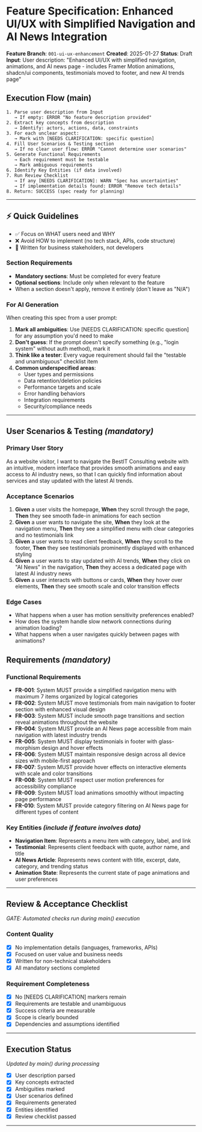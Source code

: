 # Feature Specification: Enhanced UI/UX with Simplified Navigation and AI News Integration

**Feature Branch**: `001-ui-ux-enhancement` **Created**: 2025-01-27 **Status**: Draft **Input**:
User description: "Enhanced UI/UX with simplified navigation, animations, and AI news page -
includes Framer Motion animations, shadcn/ui components, testimonials moved to footer, and new AI
trends page"

## Execution Flow (main)

```
1. Parse user description from Input
   → If empty: ERROR "No feature description provided"
2. Extract key concepts from description
   → Identify: actors, actions, data, constraints
3. For each unclear aspect:
   → Mark with [NEEDS CLARIFICATION: specific question]
4. Fill User Scenarios & Testing section
   → If no clear user flow: ERROR "Cannot determine user scenarios"
5. Generate Functional Requirements
   → Each requirement must be testable
   → Mark ambiguous requirements
6. Identify Key Entities (if data involved)
7. Run Review Checklist
   → If any [NEEDS CLARIFICATION]: WARN "Spec has uncertainties"
   → If implementation details found: ERROR "Remove tech details"
8. Return: SUCCESS (spec ready for planning)
```

---

## ⚡ Quick Guidelines

- ✅ Focus on WHAT users need and WHY
- ❌ Avoid HOW to implement (no tech stack, APIs, code structure)
- 👥 Written for business stakeholders, not developers

### Section Requirements

- **Mandatory sections**: Must be completed for every feature
- **Optional sections**: Include only when relevant to the feature
- When a section doesn't apply, remove it entirely (don't leave as "N/A")

### For AI Generation

When creating this spec from a user prompt:

1. **Mark all ambiguities**: Use [NEEDS CLARIFICATION: specific question] for any assumption you'd
   need to make
2. **Don't guess**: If the prompt doesn't specify something (e.g., "login system" without auth
   method), mark it
3. **Think like a tester**: Every vague requirement should fail the "testable and unambiguous"
   checklist item
4. **Common underspecified areas**:
   - User types and permissions
   - Data retention/deletion policies
   - Performance targets and scale
   - Error handling behaviors
   - Integration requirements
   - Security/compliance needs

---

## User Scenarios & Testing _(mandatory)_

### Primary User Story

As a website visitor, I want to navigate the BestIT Consulting website with an intuitive, modern
interface that provides smooth animations and easy access to AI industry news, so that I can quickly
find information about services and stay updated with the latest AI trends.

### Acceptance Scenarios

1. **Given** a user visits the homepage, **When** they scroll through the page, **Then** they see
   smooth fade-in animations for each section
2. **Given** a user wants to navigate the site, **When** they look at the navigation menu, **Then**
   they see a simplified menu with clear categories and no testimonials link
3. **Given** a user wants to read client feedback, **When** they scroll to the footer, **Then** they
   see testimonials prominently displayed with enhanced styling
4. **Given** a user wants to stay updated with AI trends, **When** they click on "AI News" in the
   navigation, **Then** they access a dedicated page with latest AI industry news
5. **Given** a user interacts with buttons or cards, **When** they hover over elements, **Then**
   they see smooth scale and color transition effects

### Edge Cases

- What happens when a user has motion sensitivity preferences enabled?
- How does the system handle slow network connections during animation loading?
- What happens when a user navigates quickly between pages with animations?

## Requirements _(mandatory)_

### Functional Requirements

- **FR-001**: System MUST provide a simplified navigation menu with maximum 7 items organized by
  logical categories
- **FR-002**: System MUST move testimonials from main navigation to footer section with enhanced
  visual design
- **FR-003**: System MUST include smooth page transitions and section reveal animations throughout
  the website
- **FR-004**: System MUST provide an AI News page accessible from main navigation with latest
  industry trends
- **FR-005**: System MUST display testimonials in footer with glass-morphism design and hover
  effects
- **FR-006**: System MUST maintain responsive design across all device sizes with mobile-first
  approach
- **FR-007**: System MUST provide hover effects on interactive elements with scale and color
  transitions
- **FR-008**: System MUST respect user motion preferences for accessibility compliance
- **FR-009**: System MUST load animations smoothly without impacting page performance
- **FR-010**: System MUST provide category filtering on AI News page for different types of content

### Key Entities _(include if feature involves data)_

- **Navigation Item**: Represents a menu item with category, label, and link
- **Testimonial**: Represents client feedback with quote, author name, and title
- **AI News Article**: Represents news content with title, excerpt, date, category, and trending
  status
- **Animation State**: Represents the current state of page animations and user preferences

---

## Review & Acceptance Checklist

_GATE: Automated checks run during main() execution_

### Content Quality

- [x] No implementation details (languages, frameworks, APIs)
- [x] Focused on user value and business needs
- [x] Written for non-technical stakeholders
- [x] All mandatory sections completed

### Requirement Completeness

- [x] No [NEEDS CLARIFICATION] markers remain
- [x] Requirements are testable and unambiguous
- [x] Success criteria are measurable
- [x] Scope is clearly bounded
- [x] Dependencies and assumptions identified

---

## Execution Status

_Updated by main() during processing_

- [x] User description parsed
- [x] Key concepts extracted
- [x] Ambiguities marked
- [x] User scenarios defined
- [x] Requirements generated
- [x] Entities identified
- [x] Review checklist passed

---

